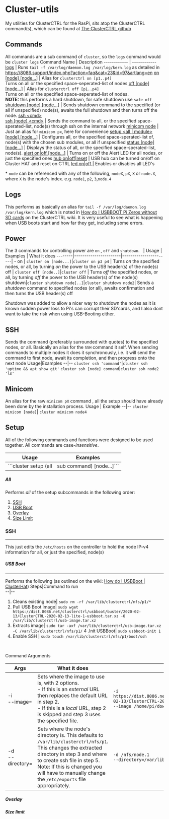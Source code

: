 

# Cluster-utils
My utilities for ClusterCTRL for the RasPi, sits atop the ClusterCTRL command(s), which can be found at [The ClusterCTRL github](https://github.com/burtyb/clusterhat-image/blob/master/files/usr/sbin/clusterctrl)

## Commands
All commands are a sub command of ```cluster```, so the ```logs``` command would be ```cluster logs```
Command Name | Description
------------ | ------------ 
[logs](#logs) 										| Runs ````tail -f /var/log/daemon.log /var/log/kern.log```` as detailed in https://8086.support/index.php?action=faq&cat=23&id=97&artlang=en
[on [node] [node...]](#power)									| Alias for ```clusterctrl on [p1..p4]```<br> Turns on all or the specified space-seperated-list of nodes
[off [node] [node...]](#power) 									| Alias for ```clusterctrl off [p1..p4]```<br> Turns on all or the specified space-seperated-list of nodes. <br><B>NOTE:</b> this performs a hard shutdown, for safe shutdown use ```safe-off```
[shutdown [node] [node...]](#power)  						| Sends shutdown command to the specified (or all if unspecified) node(s), awaits the full shutdown and then turns off the node.
[ssh \<cmd\>](#ssh) <BR>[ssh [node] \<cmd\>](#ssh) 							| Sends the command to all, or the specified space-sperated-list, node(s) through ssh on the internal network
[minicom node](#ssh) 										| Just an alias for ```minicom px```, here for convenience 
[setup \<all \| module\> [node] [node...]](#setup)  						| Configures all, or the specified space-sperated-list of, node(s) with the chosen sub modules, or all if unspecified
[status [node] [node...]](#status) 								| Displays the status of all, or the specified space-sperated-list, node(s). 
[alert on\|off [node...]](#Alert)								| Turns on or off the Alert LED for all nodes, or just the specified ones
[hub on\|off\|reset](#hub)									| USB hub can be turned on/off on Cluster HAT and reset on CTRL
[led on\|off ](#LED)										| Enables or disables all LED's


\* ```node``` can be referenced with any of the following, `nodeX`, `pX`, `X` or `node.X`, where `X` is the node's index. 
e.g. `node1`, `p2`, `3`,`node.4`


## Logs

This performs as basically an alias for ````tail -f /var/log/daemon.log /var/log/kern.log```` which is noted in [How do I USBBOOT Pi Zeros without SD cards](https://8086.support/index.php?action=faq&cat=23&id=97&artlang=en) on the ClusterCTRL wiki. 
It is very useful to see what is happening when USB boots start and how far they get, including some errors. 


## Power
The 3 commands for controlling power are ```on``` , ```off``` and ```shutdown```. 
&nbsp;	| Usage 		| Examples		| What it does
--------|-----------------------|-----------------------| -
on	| `cluster on [node...]`|`cluster on p3 p4`	| Turns *on* the specified nodes, or all, by turning *on* the power to the USB header(s) of the node(s)
off	| `cluster off [node..]`|`cluster off`		| Turns *off* the specified nodes, or all, by turning *off* the power to the USB header(s) of the node(s)
shutdown|`cluster shutdown node[..]`|`cluster shutdown node2`| Sends a *shutdown* command to specified nodes (or all), awaits confirmation and then turns the USB header(s) off

Shutdown was added to allow a nicer way to shutdown the nodes as it is known sudden power loss to Pi's can corrupt their SD'cards, and I also dont want to take the risk when using USB-Booting either. 


## SSH
Sends the command (preferably surrounded with quotes) to the specified nodes, or all. 
Basically an alias for the ```SSH``` command it self. 
When sending commands to multiple nodes it does it synchronously, i.e. it will send the command to first node,  await its completion, and then progress onto the next node
Usage|Examples
--|--
```cluster ssh 'command'```|```cluster ssh 'uptime && apt show git'```
```cluster ssh [node] command```|```cluster ssh node2 'ls' ```

## Minicom
An alias for the raw ```minicom pX``` command , all the setup should have already been done by the installation process. 
Usage | Example
--|--
```cluster minicom [node]```| ```cluster minicom node4```

## Setup
All of the following commands and functions were designed to be used together. All commands are case-*insensitive*.

Usage | Examples
--|--
```cluster setup (all | sub command) [node...]```|```cluster setup all node3```<br>```cluster setup USBBoot```<br>```cluster setup SSH p2 node.4```

##### All
Performs *all* of the setup subcommands in the following order:
1. [SSH](#SSH)
2. [USB Boot](#USB-Boot)
3. [Overlay](#overlay)
4. [Size Limit](#size-limit)

### SSH
---
This just edits the `/etc/hosts` on the controller to hold the node IP-v4 information for all, or just the specified, node(s)

##### USB Boot
---
Performs the following (as outlined on the wiki: [How do I USBBoot | ClusterHat](https://8086.support/index.php?action=faq&cat=23&id=97&artlang=en))
Steps|Command to run  
--|--
1. Cleans existing node| ```sudo rm -rf /var/lib/clusterctrl/nfs/p1/*```
2. Pull USB Boot image|  ```sudo wget https://dist.8086.net/clusterctrl/usbboot/buster/2020-02-13/ClusterCTRL-2020-02-13-lite-1-usbboot.tar.xz -O /var/lib/clusterctrl/usb-image.tar.xz```
3. Extracts image| ```sudo tar -axf /var/lib/clusterctrl/usb-image.tar.xz -C /var/lib/clusterctrl/nfs/p1/```
4 .Init USBBoot| ```sudo usbboot-init 1```
5. Enable SSH | ```sudo touch /var/lib/clusterctrl/nfs/p1/boot/ssh```
</br>

Command Arguments

Args|What it does| Example
--|--|--
\-i <br> \-\-image=  | Sets where the image to use is, with 2 options. <br> - If this is an *external* URL then replaces the default URL in step 2. <br> - If this is a *local* URL, step 2 is skipped and step 3 uses the specified file. | ```-i https://dist.8086.net/clusterctrl/usbboot/buster/2020-02-13/ClusterCTRL-2020-02-13-lite-1-usbboot.tar.xz```<br>```--image /home/pi/downloads/usbimage.tar.xz```
\-d <br> \-\-directory=|Sets where the node's directory is. This defaults to ```/var/lib/clusterctrl/nfs/p1```. This changes the extracted directory in step 3 and where to create ssh file in step 5. <br>Note: If this is changed you will have to manually change the ```/etc/exports``` file appropriately.| ```-d /nfs/node.1```<br>```--directory=/var/lib/nfs/p1```
 
##### Overlay

##### Size limit


